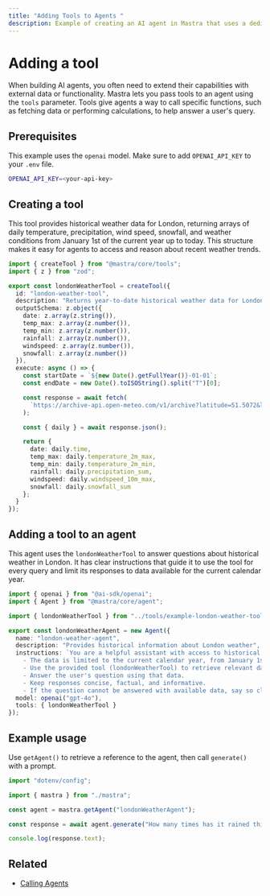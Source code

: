 ```yaml
---
title: "Adding Tools to Agents "
description: Example of creating an AI agent in Mastra that uses a dedicated tool to provide weather information.
---
```



#  Adding a tool

When building AI agents, you often need to extend their capabilities with external data or functionality. Mastra lets you pass tools to an agent using the `tools` parameter. Tools give agents a way to call specific functions, such as fetching data or performing calculations, to help answer a user's query.

## Prerequisites

This example uses the `openai` model. Make sure to add `OPENAI_API_KEY` to your `.env` file.

```bash filename=".env" copy
OPENAI_API_KEY=<your-api-key>
```

## Creating a tool

This tool provides historical weather data for London, returning arrays of daily temperature, precipitation, wind speed, snowfall, and weather conditions from January 1st of the current year up to today. This structure makes it easy for agents to access and reason about recent weather trends.

```typescript filename="src/mastra/tools/example-london-weather-tool.ts" showLineNumbers copy
import { createTool } from "@mastra/core/tools";
import { z } from "zod";

export const londonWeatherTool = createTool({
  id: "london-weather-tool",
  description: "Returns year-to-date historical weather data for London",
  outputSchema: z.object({
    date: z.array(z.string()),
    temp_max: z.array(z.number()),
    temp_min: z.array(z.number()),
    rainfall: z.array(z.number()),
    windspeed: z.array(z.number()),
    snowfall: z.array(z.number())
  }),
  execute: async () => {
    const startDate = `${new Date().getFullYear()}-01-01`;
    const endDate = new Date().toISOString().split("T")[0];

    const response = await fetch(
      `https://archive-api.open-meteo.com/v1/archive?latitude=51.5072&longitude=-0.1276&start_date=${startDate}&end_date=${endDate}&daily=temperature_2m_max,temperature_2m_min,precipitation_sum,windspeed_10m_max,snowfall_sum&timezone=auto`
    );

    const { daily } = await response.json();

    return {
      date: daily.time,
      temp_max: daily.temperature_2m_max,
      temp_min: daily.temperature_2m_min,
      rainfall: daily.precipitation_sum,
      windspeed: daily.windspeed_10m_max,
      snowfall: daily.snowfall_sum
    };
  }
});
```

## Adding a tool to an agent

This agent uses the `londonWeatherTool` to answer questions about historical weather in London. It has clear instructions that guide it to use the tool for every query and limit its responses to data available for the current calendar year.

```typescript filename="src/mastra/agents/example-london-weather-agent.ts" showLineNumbers copy
import { openai } from "@ai-sdk/openai";
import { Agent } from "@mastra/core/agent";

import { londonWeatherTool } from "../tools/example-london-weather-tool";

export const londonWeatherAgent = new Agent({
  name: "london-weather-agent",
  description: "Provides historical information about London weather",
  instructions: `You are a helpful assistant with access to historical weather data for London.
    - The data is limited to the current calendar year, from January 1st up to today's date.
    - Use the provided tool (londonWeatherTool) to retrieve relevant data.
    - Answer the user's question using that data.
    - Keep responses concise, factual, and informative.
    - If the question cannot be answered with available data, say so clearly.`,
  model: openai("gpt-4o"),
  tools: { londonWeatherTool }
});
```

## Example usage

Use `getAgent()` to retrieve a reference to the agent, then call `generate()` with a prompt.

```typescript filename="src/test-london-weather-agent.ts" showLineNumbers copy
import "dotenv/config";

import { mastra } from "./mastra";

const agent = mastra.getAgent("londonWeatherAgent");

const response = await agent.generate("How many times has it rained this year?");

console.log(response.text);
```


<GithubLink
  outdated={true}
  marginTop='mt-16'
  link="https://github.com/mastra-ai/mastra/blob/main/examples/basics/agents/using-a-tool"
/>

## Related

- [Calling Agents](./calling-agents.mdx#from-the-command-line)
